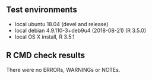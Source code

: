 ## Test environments
* local ubuntu 18.04 (devel and release)
* local debian 4.9.110-3+deb9u4 (2018-08-21) (R 3.5.0)
* local OS X install, R 3.5.1

## R CMD check results
There were no ERRORs, WARNINGs or NOTEs. 

